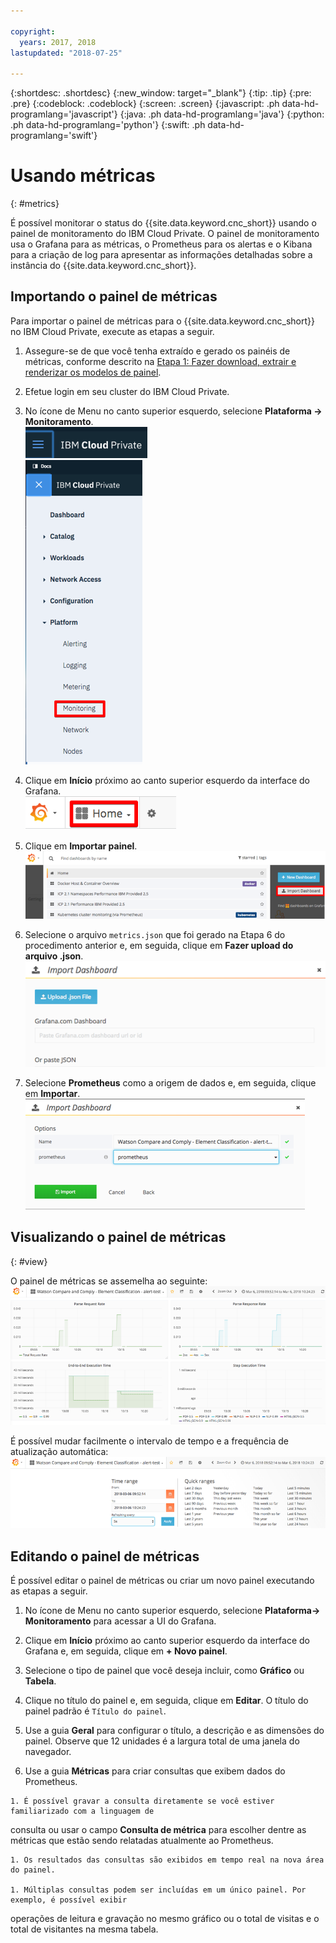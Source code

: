 ```yaml
---

copyright:
  years: 2017, 2018
lastupdated: "2018-07-25"

---
```


{:shortdesc: .shortdesc}
{:new_window: target="_blank"}
{:tip: .tip}
{:pre: .pre}
{:codeblock: .codeblock}
{:screen: .screen}
{:javascript: .ph data-hd-programlang='javascript'}
{:java: .ph data-hd-programlang='java'}
{:python: .ph data-hd-programlang='python'}
{:swift: .ph data-hd-programlang='swift'}

# Usando métricas
{: #metrics}

É possível monitorar o status do {{site.data.keyword.cnc_short}} usando o painel de
monitoramento do IBM Cloud Private. O painel de monitoramento usa o Grafana para as métricas, o Prometheus para os alertas e o Kibana
para a criação de log para apresentar as informações detalhadas sobre a instância do {{site.data.keyword.cnc_short}}.

## Importando o painel de métricas

Para importar o painel de métricas para o {{site.data.keyword.cnc_short}} no IBM Cloud
Private, execute as etapas a seguir.

  1. Assegure-se de que você tenha extraído e gerado os painéis de métricas, conforme descrito na [Etapa 1: Fazer download, extrair e renderizar os modelos de painel](/docs/services/compare-and-comply/monitor.html#monitor).

  1. Efetue login em seu cluster do IBM Cloud Private.

  1. No ícone de Menu no canto superior esquerdo, selecione
**Plataforma -> Monitoramento**. <br />
      ![Ícone de Menu do IBM Cloud Private](images/icp-menu.png) <br />
      ![Plataforma -> Menu de monitoramento](images/icp-monitoring.png)

  1. Clique em **Início** próximo ao canto superior esquerdo da interface do Grafana. <br />
      ![Home icon](images/icp-home.png)

  1. Clique em **Importar painel**.
      ![Ícone Importar painel](images/import-dboard.png)

  1. Selecione o arquivo `metrics.json` que foi gerado na Etapa 6 do procedimento
anterior e, em seguida, clique em **Fazer upload do arquivo .json**. <br />
      ![Upload do arquivo metrics.json](images/metrics-json.png)

  1. Selecione **Prometheus** como a origem de dados e, em seguida, clique em
**Importar**.
![Selecione Prometheus](images/prometheus.png)

## Visualizando o painel de métricas
{: #view}

O painel de métricas se assemelha ao seguinte:
![O painel de métricas](images/metrics-dboard.png)

É possível mudar facilmente o intervalo de tempo e a frequência de atualização automática:
![Mudar o intervalo de tempo e a taxa de atualização](images/dboard-change.png)

## Editando o painel de métricas

É possível editar o painel de métricas ou criar um novo painel executando as etapas a seguir.

  1. No ícone de Menu no canto superior esquerdo, selecione **Plataforma-> Monitoramento**
para acessar a UI do Grafana.

  1. Clique em **Início** próximo ao canto superior esquerdo da interface
do Grafana e, em seguida, clique em **+ Novo painel**.

  1. Selecione o tipo de painel que você deseja incluir, como **Gráfico** ou
**Tabela**.

  1. Clique no título do painel e, em seguida, clique em **Editar**. O título do
painel padrão é `Título do painel`.

  1. Use a guia **Geral** para configurar o título, a descrição e as dimensões
do painel. Observe que 12 unidades é a largura total de uma janela do navegador.

  1. Use a guia **Métricas** para criar consultas que exibem dados do Prometheus.

    1. É possível gravar a consulta diretamente se você estiver familiarizado com a linguagem de
consulta ou usar o campo **Consulta de métrica** para escolher dentre as métricas que
estão sendo relatadas atualmente ao Prometheus.

    1. Os resultados das consultas são exibidos em tempo real na nova área do painel.

    1. Múltiplas consultas podem ser incluídas em um único painel. Por exemplo, é possível exibir
operações de leitura e gravação no mesmo gráfico ou o total de visitas e o total de visitantes na mesma tabela.
        
